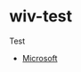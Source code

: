 # wiv-test

Test

- [Microsoft](https://koenrh.github.io/wiv-test/web/viewer.html?file=/wiv-test/documents/40413.pdf)
